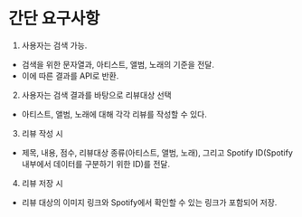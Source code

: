 # 간단 요구사항

1. 사용자는 검색 가능.
- 검색을 위한 문자열과, 아티스트, 앨범, 노래의 기준을 전달.
- 이에 따른 결과를 API로 반환.

2. 사용자는 검색 결과를 바탕으로 리뷰대상 선택
- 아티스트, 앨범, 노래에 대해 각각 리뷰를 작성할 수 있다.

3. 리뷰 작성 시
- 제목, 내용, 점수, 리뷰대상 종류(아티스트, 앨범, 노래), 그리고 Spotify ID(Spotify 내부에서 데이터를 구분하기 위한 ID)를 전달.

4. 리뷰 저장 시
- 리뷰 대상의 이미지 링크와 Spotify에서 확인할 수 있는 링크가 포함되어 저장. 